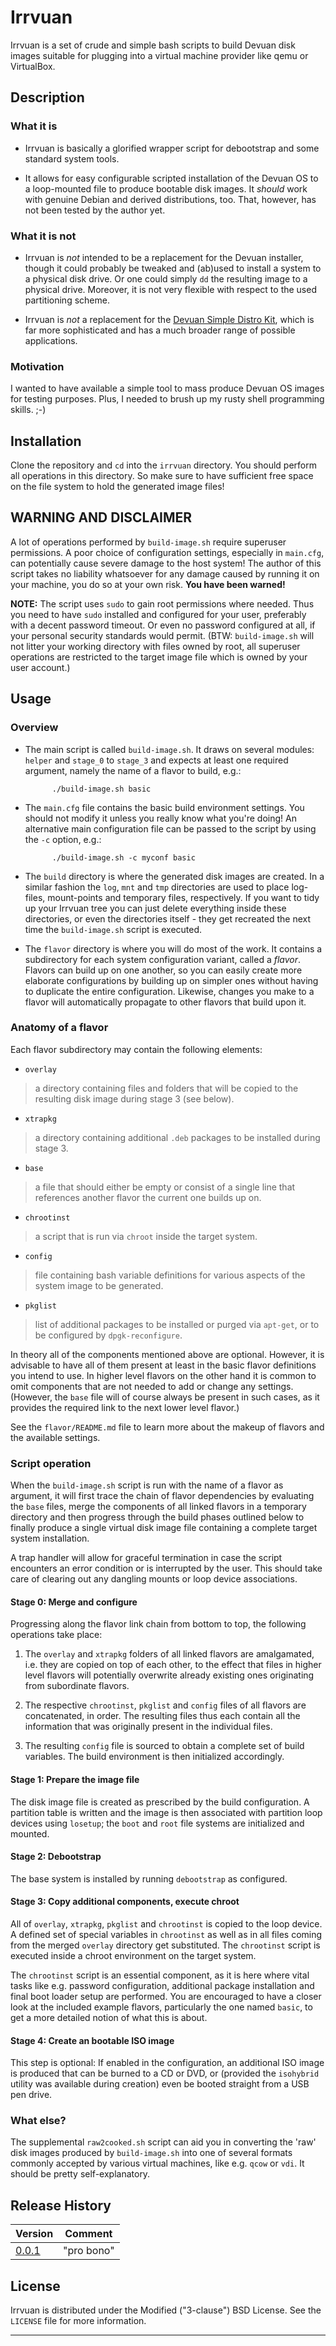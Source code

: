# Irrvuan

Irrvuan is a set of crude and simple bash scripts to build Devuan
disk images suitable for plugging into a virtual machine provider
like qemu or VirtualBox.


## Description

### What it is

* Irrvuan is basically a glorified wrapper script for debootstrap
  and some standard system tools.

* It allows for easy configurable scripted installation of the
  Devuan OS to a loop-mounted file to produce bootable disk images.
  It *should* work with genuine Debian and derived distributions,
  too. That, however, has not been tested by the author yet.

### What it is not

* Irrvuan is *not* intended to be a replacement for the Devuan
  installer, though it could probably be tweaked and (ab)used to
  install a system to a physical disk drive. Or one could simply
  `dd` the resulting image to a physical drive. Moreover, it is
  not very flexible with respect to the used partitioning scheme.

* Irrvuan is *not* a replacement for the
  [Devuan Simple Distro Kit](https://devuan.org/os/distro-kit),
  which is far more sophisticated and has a much broader range
  of possible applications.

### Motivation

I wanted to have available a simple tool to mass produce Devuan
OS images for testing purposes. Plus, I needed to brush up my
rusty shell programming skills. ;-)


## Installation

Clone the repository and `cd` into the `irrvuan` directory. You
should perform all operations in this directory. So make sure to
have sufficient free space on the file system to hold the
generated image files!


## WARNING AND DISCLAIMER

A lot of operations performed by `build-image.sh` require
superuser permissions. A poor choice of configuration settings,
especially in `main.cfg`, can potentially cause severe damage to
the host system! The author of this script takes no liability
whatsoever for any damage caused by running it on your machine,
you do so at your own risk. **You have been warned!**

**NOTE:** The script uses `sudo` to gain root permissions where
needed. Thus you need to have `sudo` installed and configured
for your user, preferably with a decent password timeout. Or even
no password configured at all, if your personal security standards
would permit. (BTW: `build-image.sh` will not litter your working
directory with files owned by root, all superuser operations are
restricted to the target image file which is owned by your user
account.)


## Usage

### Overview

* The main script is called `build-image.sh`. It draws on several
  modules: `helper` and `stage_0` to `stage_3` and expects at least
  one required argument, namely the name of a flavor to build, e.g.:

            ./build-image.sh basic

* The `main.cfg` file contains the basic build environment settings.
  You should not modify it unless you really know what you're doing!
  An alternative main configuration file can be passed to the script
  by using the `-c` option, e.g.:

            ./build-image.sh -c myconf basic

* The `build` directory is where the generated disk images are
  created. In a similar fashion the `log`, `mnt` and `tmp`
  directories are used to place log-files, mount-points and
  temporary files, respectively. If you want to tidy up your Irrvuan
  tree you can just delete everything inside these directories, or
  even the directories itself - they get recreated the next time
  the `build-image.sh` script is executed.

* The `flavor` directory is where you will do most of the work.
  It contains a subdirectory for each system configuration variant,
  called a *flavor*. Flavors can build up on one another, so you
  can easily create more elaborate configurations by building up on
  simpler ones without having to duplicate the entire configuration.
  Likewise, changes you make to a flavor will automatically propagate
  to other flavors that build upon it.

### Anatomy of a flavor

Each flavor subdirectory may contain the following elements:

* `overlay`
> a directory containing files and folders that will be copied
> to the resulting disk image during stage 3 (see below).

* `xtrapkg`
> a directory containing additional `.deb` packages to be
> installed during stage 3.

* `base`
> a file that should either be empty or consist of a single line
> that references another flavor the current one builds up on.

* `chrootinst`
> a script that is run via `chroot` inside the target system.

* `config`
> file containing bash variable definitions for various aspects
> of the system image to be generated.

* `pkglist`
> list of additional packages to be installed or purged via
> `apt-get`, or to be configured by `dpgk-reconfigure`.

In theory all of the components mentioned above are optional.
However, it is advisable to have all of them present at least in
the basic flavor definitions you intend to use. In higher level
flavors on the other hand it is common to omit components that
are not needed to add or change any settings. (However, the
`base` file will of course always be present in such cases, as
it provides the required link to the next lower level flavor.)

See the `flavor/README.md` file to learn more about the makeup
of flavors and the available settings.

### Script operation

When the `build-image.sh` script is run with the name of a flavor
as argument, it will first trace the chain of flavor dependencies
by evaluating the `base` files, merge the components of all linked
flavors in a temporary directory and then progress through the
build phases outlined below to finally produce a single virtual
disk image file containing a complete target system installation.

A trap handler will allow for graceful termination in case the
script encounters an error condition or is interrupted by the user.
This should take care of clearing out any dangling mounts or loop
device associations.

#### Stage 0: Merge and configure

Progressing along the flavor link chain from bottom to top, the
following operations take place:

1. The `overlay` and `xtrapkg` folders of all linked flavors are
   amalgamated, i.e. they are copied on top of each other, to the
   effect that files in higher level flavors will potentially
   overwrite already existing ones originating from subordinate
   flavors.

2. The respective `chrootinst`, `pkglist` and `config` files of all
   flavors are concatenated, in order. The resulting files thus
   each contain all the information that was originally present in
   the individual files.

3. The resulting `config` file is sourced to obtain a complete set
   of build variables. The build environment is then initialized
   accordingly.

#### Stage 1: Prepare the image file

The disk image file is created as prescribed by the build
configuration. A partition table is written and the image is then
associated with partition loop devices using `losetup`; the `boot`
and `root` file systems are initialized and mounted.

#### Stage 2: Debootstrap

The base system is installed by running `debootstrap` as configured.

#### Stage 3: Copy additional components, execute chroot

All of `overlay`, `xtrapkg`, `pkglist` and `chrootinst` is copied to
the loop device. A defined set of special variables in `chrootinst`
as well as in all files coming from the merged `overlay` directory
get substituted.  The `chrootinst` script is executed inside a chroot
environment on the target system.

The `chrootinst` script is an essential component, as it is here
where vital tasks like e.g. password configuration, additional
package installation and final boot loader setup are performed.
You are encouraged to have a closer look at the included example
flavors, particularly the one named `basic`, to get a more detailed
notion of what this is about.

#### Stage 4: Create an bootable ISO image

This step is optional: If enabled in the configuration, an additional
ISO image is produced that can be burned to a CD or DVD, or (provided
the `isohybrid` utility was available during creation) even be booted
straight from a USB pen drive.

### What else?

The supplemental `raw2cooked.sh` script can aid you in converting
the 'raw' disk images produced by `build-image.sh` into one of several
formats commonly accepted by various virtual machines, like e.g.
`qcow` or `vdi`. It should be pretty self-explanatory.


## Release History

| Version                                                        | Comment    |
|----------------------------------------------------------------|------------|
| [0.0.1](https://github.com/irrwahn/irrvuan/releases/tag/0.0.1) | "pro bono" |


## License

Irrvuan is distributed under the Modified ("3-clause") BSD License.
See the `LICENSE` file for more information.


------------------------------------------------------------------------
